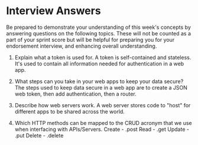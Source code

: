 # Interview Answers
Be prepared to demonstrate your understanding of this week's concepts by answering questions on the following topics. These will not be counted as a part of your sprint score but will be helpful for preparing you for your endorsement interview, and enhancing overall understanding.


1. Explain what a token is used for.
A token is self-contained and stateless. It's used to contain all information needed for authentication in a web app.

2. What steps can you take in your web apps to keep your data secure?
The steps used to keep data secure in a web app are to create a JSON web token, then add authentication, then a router.

3. Describe how web servers work.
A web server stores code  to "host" for different apps to be shared across the world.

4. Which HTTP methods can be mapped to the CRUD acronym that we use when interfacing with APIs/Servers.
Create - .post
Read - .get
Update - .put
Delete - .delete